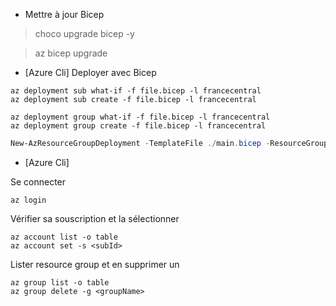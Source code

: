 - Mettre à jour Bicep
> choco upgrade bicep -y

> az bicep upgrade

- [Azure Cli] Deployer avec Bicep

```cli
az deployment sub what-if -f file.bicep -l francecentral
az deployment sub create -f file.bicep -l francecentral
```

```cli
az deployment group what-if -f file.bicep -l francecentral
az deployment group create -f file.bicep -l francecentral
```

```powershell
New-AzResourceGroupDeployment -TemplateFile ./main.bicep -ResourceGroupName my-rg
``` 

- [Azure Cli]

Se connecter
```cli
az login
```

Vérifier sa souscription et la sélectionner
```cli
az account list -o table
az account set -s <subId>
```

Lister resource group et en supprimer un
```cli
az group list -o table
az group delete -g <groupName>
```